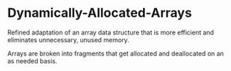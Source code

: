 # Dynamically-Allocated-Arrays
Refined adaptation of an array data structure that is more efficient and eliminates unnecessary, unused memory.

Arrays are broken into fragments that get allocated and deallocated on an as needed basis.
